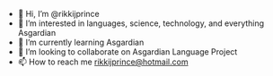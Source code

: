 - 👋 Hi, I’m @rikkijprince
- 👀 I’m interested in languages, science, technology, and everything Asgardian
- 🌱 I’m currently learning Asgardian
- 💞️ I’m looking to collaborate on Asgardian Language Project
- 📫 How to reach me rikkijprince@hotmail.com

<!---
rikkijprince/rikkijprince is a ✨ special ✨ repository because its `README.md` (this file) appears on your GitHub profile.
You can click the Preview link to take a look at your changes.
--->
